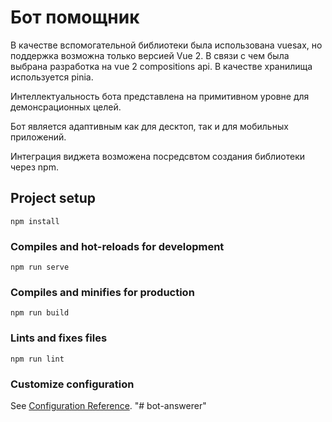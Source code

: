 # Бот помощник

В качестве вспомогательной библиотеки была использована vuesax, но поддержка возможна только версией Vue 2. В связи с чем была выбрана разработка на vue 2 compositions api. В качестве хранилища используется pinia.

Интеллектуальность бота представлена на примитивном уровне для демонсрационных целей.

Бот является адаптивным как для десктоп, так и для мобильных приложений.

Интеграция виджета возможена посредсвтом создания библиотеки через npm.




## Project setup
```
npm install
```

### Compiles and hot-reloads for development
```
npm run serve
```

### Compiles and minifies for production
```
npm run build
```

### Lints and fixes files
```
npm run lint
```

### Customize configuration
See [Configuration Reference](https://cli.vuejs.org/config/).
"# bot-answerer" 
